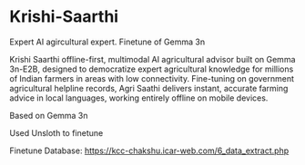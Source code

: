 # Krishi-Saarthi
Expert AI agircultural expert. Finetune of Gemma 3n 

Krishi Saarthi offline-first, multimodal AI agricultural advisor built on Gemma 3n-E2B, designed to democratize expert agricultural knowledge for millions of Indian farmers in areas with low connectivity. Fine-tuning on government agricultural helpline records, Agri Saathi delivers instant, accurate farming advice in local languages, working entirely offline on mobile devices.

Based on Gemma 3n

Used Unsloth to finetune

Finetune Database: https://kcc-chakshu.icar-web.com/6_data_extract.php
